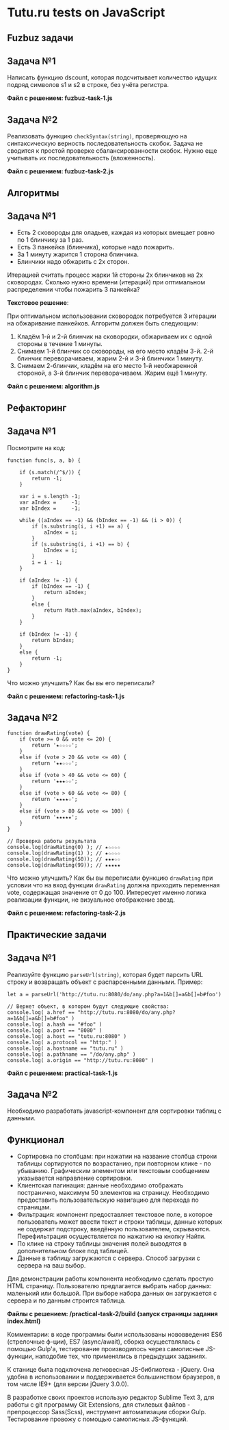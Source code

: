 # Tutu.ru tests on JavaScript

## Fuzbuz задачи
## Задача №1
Написать функцию dscount, которая подсчитывает количество идущих подряд символов s1 и s2 в строке, без учёта регистра.

**Файл с решением: fuzbuz-task-1.js**
## Задача №2
Реализовать функцию `checkSyntax(string)`, проверяющую на синтаксическую верность последовательность скобок. Задача не сводится к простой проверке сбалансированности скобок. Нужно еще учитывать их последовательность (вложенность).

**Файл с решением: fuzbuz-task-2.js**
## Алгоритмы
## Задача №1
- Есть 2 сковороды для оладьев, каждая из которых вмещает ровно по 1 блинчику за 1 раз.
- Есть 3 панкейка (блинчика), которые надо пожарить.
- За 1 минуту жарится 1 сторона блинчика.
- Блинчики надо обжарить с 2х сторон.

Итерацией считать процесс жарки 1й стороны 2х блинчиков на 2х сковородах. Сколько нужно времени (итераций) при оптимальном распределении чтобы пожарить 3 панкейка?

**Текстовое решение**:

При оптимальном использовании сковородок потребуется 3 итерации на обжаривание панкейков. Алгоритм должен быть следующим:

1. Кладём 1-й и 2-й блинчик на сковородки, обжариваем их с одной стороны в течение 1 минуты.
2. Снимаем 1-й блинчик со сковороды, на его место кладём 3-й. 2-й блинчик переворачиваем, жарим 2-й и 3-й блинчики 1 минуту.
3. Снимаем 2-блинчик, кладём на его место 1-й необжаренной стороной, а 3-й блинчик переворачиваем. Жарим ещё 1 минуту.

**Файл с решением: algorithm.js**

## Рефакторинг
## Задача №1

Посмотрите на код:
```
function func(s, a, b) {

	if (s.match(/^$/)) {
		return -1;
	}
	
	var i = s.length -1;
	var aIndex =     -1;
	var bIndex =     -1;
	
	while ((aIndex == -1) && (bIndex == -1) && (i > 0)) {
	    if (s.substring(i, i +1) == a) {
	    	aIndex = i;
    	}
	    if (s.substring(i, i +1) == b) {
	    	bIndex = i;
    	}
	    i = i - 1;
	}
	
	if (aIndex != -1) {
	    if (bIndex == -1) {
	        return aIndex;
	    }
	    else {
	        return Math.max(aIndex, bIndex);
	    }
	}
	
	if (bIndex != -1) {
	    return bIndex;
	}
	else {
	    return -1;
	}
}
```

Что можно улучшить? Как бы вы его переписали?

**Файл с решением: refactoring-task-1.js**

## Задача №2
```
function drawRating(vote) {
	if (vote >= 0 && vote <= 20) {
    	return '★☆☆☆☆';
	}
	else if (vote > 20 && vote <= 40) {
		return '★★☆☆☆';
	}
	else if (vote > 40 && vote <= 60) {
		return '★★★☆☆';
	}
	else if (vote > 60 && vote <= 80) {
		return '★★★★☆';
	}
	else if (vote > 80 && vote <= 100) {
		return '★★★★★';
	}
}

// Проверка работы результата
console.log(drawRating(0) ); // ★☆☆☆☆
console.log(drawRating(1) ); // ★☆☆☆☆
console.log(drawRating(50)); // ★★★☆☆
console.log(drawRating(99)); // ★★★★★
```

Что можно улучшить? Как бы вы переписали функцию `drawRating` при условии что на вход функции `drawRating` должна приходить переменная vote, содержащая значение от 0 до 100. Интересует именно логика реализации функции, не визуальное отображение звезд.

**Файл с решением: refactoring-task-2.js**

## Практические задачи
## Задача №1

Реализуйте функцию `parseUrl(string)`, которая будет парсить URL строку и возвращать объект с распарсенными данными. Пример:

```
let a = parseUrl('http://tutu.ru:8080/do/any.php?a=1&b[]=a&b[]=b#foo')

// Вернет объект, в котором будут следующие свойства:
console.log( a.href == "http://tutu.ru:8080/do/any.php?a=1&b[]=a&b[]=b#foo" )
console.log( a.hash == "#foo" )
console.log( a.port == "8080" )
console.log( a.host == "tutu.ru:8080" )
console.log( a.protocol == "http:" )
console.log( a.hostname == "tutu.ru" )
console.log( a.pathname == "/do/any.php" )
console.log( a.origin == "http://tutu.ru:8080" )
```

**Файл с решением: practical-task-1.js**
## Задача №2

Необходимо разработать javascript-компонент для сортировки таблиц с данными.

## Функционал

- Сортировка по столбцам: при нажатии на название столбца строки таблицы сортируются по возрастанию, при повторном клике - по убыванию. Графическим элементом или текстовым сообщением указывается направление сортировки.
- Клиентская пагинация: данные необходимо отображать постранично, максимум 50 элементов на страницу. Необходимо предоставить пользовательскую навигацию для перехода по страницам.
- Фильтрация: компонент предоставляет текстовое поле, в которое пользователь может ввести текст и строки таблицы, данные которых не содержат подстроку, введённую пользователем, скрываются. Перефильтрация осуществляется по нажатию на кнопку Найти.
- По клике на строку таблицы значения полей выводятся в дополнительном блоке под таблицей.
- Данные в таблицу загружаются с сервера. Способ загрузки с сервера на ваш выбор.

Для демонстрации работы компонента необходимо сделать простую HTML страницу. Пользователю предлагается выбрать набор данных: маленький или большой. При выборе набора данных он загружается с сервера и по данным строится таблица.

**Файлы с решением: /practical-task-2/build (запуск страницы задания index.html)**

Комментарии: в коде программы были использованы нововведения ES6 (стрелочные ф-ции), ES7 (async/await), сборка осуществлялась с помощью Gulp'a, тестирование производилось через самописные JS-функции, наподобие тех, что применялись в предыдущих заданиях.

К станице была подключена легковесная JS-библиотека - jQuery. Она удобна в использовании и поддерживается большинством браузеров, в том числе IE9+ (для версии jQuery 3.0.0).

В разработке своих проектов использую редактор Sublime Text 3, для работы с git программу Git Extensions, для стилевых файлов - препроцессор Sass(Scss), инструмент автоматизации сборки Gulp. Тестирование провожу с помощью самописных JS-функций.
